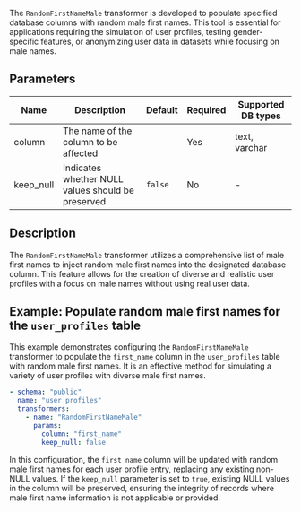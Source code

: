 The `RandomFirstNameMale` transformer is developed to populate specified database columns with random male first names. This tool is essential for applications requiring the simulation of user profiles, testing gender-specific features, or anonymizing user data in datasets while focusing on male names.

## Parameters

| Name       | Description                                          | Default | Required | Supported DB types  |
|------------|------------------------------------------------------|---------|----------|---------------------|
| column     | The name of the column to be affected               |         | Yes      | text, varchar       |
| keep_null  | Indicates whether NULL values should be preserved  | `false` | No       | -                   |

## Description

The `RandomFirstNameMale` transformer utilizes a comprehensive list of male first names to inject random male first names into the designated database column. This feature allows for the creation of diverse and realistic user profiles with a focus on male names without using real user data.

## Example: Populate random male first names for the `user_profiles` table

This example demonstrates configuring the `RandomFirstNameMale` transformer to populate the `first_name` column in the `user_profiles` table with random male first names. It is an effective method for simulating a variety of user profiles with diverse male first names.

```yaml title="RandomFirstNameMale transformer example"
- schema: "public"
  name: "user_profiles"
  transformers:
    - name: "RandomFirstNameMale"
      params:
        column: "first_name"
        keep_null: false
```

In this configuration, the `first_name` column will be updated with random male first names for each user profile entry, replacing any existing non-NULL values. If the `keep_null` parameter is set to `true`, existing NULL values in the column will be preserved, ensuring the integrity of records where male first name information is not applicable or provided.
